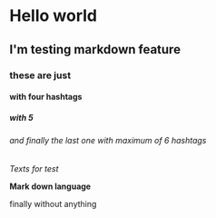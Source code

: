 # Hello world

## I'm testing markdown feature

### these are just 

#### with four hashtags

##### with 5

###### and finally the last one with maximum of 6 hashtags

*Texts for test*

**Mark down language**

finally without anything
